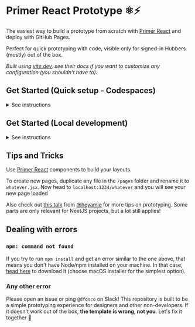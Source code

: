 # Primer React Prototype ⚛️⚡

The easiest way to build a prototype from scratch with [Primer React](https://primer.style/react/) and deploy with GitHub Pages. 

Perfect for quick prototyping with code, visible only for signed-in Hubbers (mostly) out of the box.

*Built using [vite.dev](https://vite.dev/guide/), see their docs if you want to customize any configuration (you shouldn't have to).*

## Get Started (Quick setup - Codespaces)

<details>
<summary>
See instructions
</summary>

### Create a codespace

1. Create a codespace for your prototype by clicking **Use this template** > **Open in a codespace**

2. In the codespaces terminal, run:

```bash
npm install
```
```bash
npm run dev
```

Once `npm run dev` is running, go to the **PORTS tab** in the terminal and open the URL for your prototype:

![Screenshot showing the ports tab and Port URL](.readme/image-ports-1.png)

If the **PORTS tab** is not visible for you, right-click next to the other tabs and enable it in the dropdown menu:

![Screenshot showing how to enable the ports tab](.readme/image-ports.png)

### Sharing your prototype

This is a temporary URL that's only live while `npm run dev` is running in your Codespace. 

To make the URL accessible for others, change its visibility: 

1. Go to **PORTS** tab
2. On the Visibility column, right click on **🔒 Private** 
3. Choose **Port visibility** on the dropdown
4. Change it to **Private to Organization**

![Screenshot matching the description above](.readme/image-ports-3.png)

To share a permanent URL, see [Get Started (Local development)](#get-started-local-development) below.

### Saving your codespace into a repository

If you try to `git push` from your codespace terminal, you will notice there is no repository associated with it.

To save your work, create a new empty repository owned by **@github** and set your codespace to it by running:

```bash
git remote add origin git@github.com:github/YOUR_REPO_URL.git
git branch -M main
git push -u origin main
```

Once you have a repository saved, you should finish the configuration under [Deploying your prototype](#deploying-your-prototype).

You don't need to develop locally, however. You can always keep building in the browser, just choose the Coodespaces tab under the Code button:

![Code button and Codespaces tab opened in the dialog below](.readme/image-codespace.png)

</details>

## Get Started (Local development)

<details>
<summary>See instructions</summary>

### Start your repository
1. Create a repository for your prototype by clicking **Use this template** > **Create a new repository**

2. Set the repository Owner as **github** so that the deployment is only enabled for Hubbers. Choose whatever name you want.

3. Clone your new repo locally

### Developing

You need to have nodejs installed on your machine. If you don't, [head here](https://nodejs.org/en/download) and choose macOS installer.

Once you have the repository cloned on your machine, open the folder on VSCode or the terminal and run:

```bash
npm install
```

```bash
npm run dev
```

You will see the site running on http://localhost:1234

## Deploying your prototype

You need to change a few settings on GitHub.com for your prototype to be deployed & visible. This cannot be automated at the moment unfortunately!

1. Go to **Settings > Pages**:
   - Set GitHub Pages visibility to **Private**
   - Set Build and deployment source to **GitHub Actions**

![Screenshot showing the UI with the descriptions above](.readme/image.png)

2. Go to **Settings > Collaborators and teams**:
   - Click "Add teams"
   - Add **github/employees** with at least "Read" permission

![Manage access UI showing "Add teams" and the @github/employees team already added](.readme/image-2.png)

3. Push your first commit after setting this up, and you will see your prototype available on an auto-generated URL under **Settings > Pages**. Share this URL with any Hubber and they will see it too!

![Interface written: GitHub Pages - Your site is live at https://refactored-guacamole-6kolnpq.pages.github.io/](.readme/image-1.png)

  <details>
  <summary>Extra options</summary>

  - Add your Pages URL to the repository description:
    - On your repository homepage, click the gear (⚙️) icon next to **About** to edit the description
    - On the modal check **Use your GitHub Pages website**
    - Save changes, and your URL will be visible
  </details>

</details>

## Tips and Tricks

Use [Primer React](https://primer.style/components) components to build your layouts. 

To create new pages, duplicate any file in the `/pages` folder and rename it to `whatever.jsx`. Now head to `localhost:1234/whatever` and you will see your new page loaded

Also check out [this talk](https://www.youtube.com/watch?v=XroAmpITjsI) from [@heyamie](https://github.com/heyamie) for more tips on prototyping. Some parts are only relevant for NextJS projects, but a lot still applies!

## Dealing with errors

### `npm: command not found`

If you try to run `npm install` and get an error similar to the one above, that means you don't have Node/npm installed on your machine. In that case, [head here](https://nodejs.org/en/download) to download it (choose macOS installer for the simplest option).

### Any other error

Please open an issue or ping `@dfosco` on Slack! This repository is built to be a simple prototyping experience for designers and other non-developers. If it doesn't work out of the box, **the template is wrong, not you**. Let's fix it together 🙂